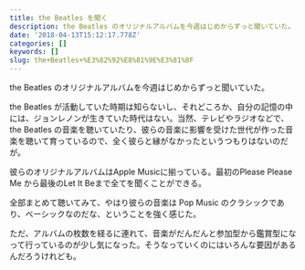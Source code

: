 ```yaml
---
title: the Beatles を聞く
description: the Beatles のオリジナルアルバムを今週はじめからずっと聞いていた。
date: '2018-04-13T15:12:17.778Z'
categories: []
keywords: []
slug: the+Beatles+%E3%82%92%E8%81%9E%E3%81%8F
---
```

the Beatles のオリジナルアルバムを今週はじめからずっと聞いていた。

the Beatles が活動していた時期は知らないし、それどころか、自分の記憶の中には、ジョンレノンが生きていた時代はない。当然、テレビやラジオなどで、the Beatles の音楽を聴いていたり、彼らの音楽に影響を受けた世代が作った音楽を聴いて育っているので、全く彼らと縁がなかったというつもりはないのだが。

彼らのオリジナルアルバムはApple Musicに揃っている。最初のPlease Please Me から最後のLet It Beまで全てを聞くことができる。

全部まとめて聴いてみて、やはり彼らの音楽は Pop Music のクラシックであり、ベーシックなのだな、ということを強く感じた。

ただ、アルバムの枚数を経るに連れて、音楽がだんだんと参加型から鑑賞型になって行っているのが少し気になった。そうなっていくのにはいろんな要因があるんだろうけれども。